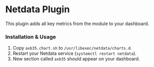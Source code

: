 # Netdata Plugin
This plugin adds all key metrics from the module to your dashboard.

### Installation & Usage
1. Copy `axb35.chart.sh` to `/usr/libexec/netdata/charts.d`.
2. Restart your Netdata service (`systemctl restart netdata`).
3. New section called `axb35` should appear on your dashboard.